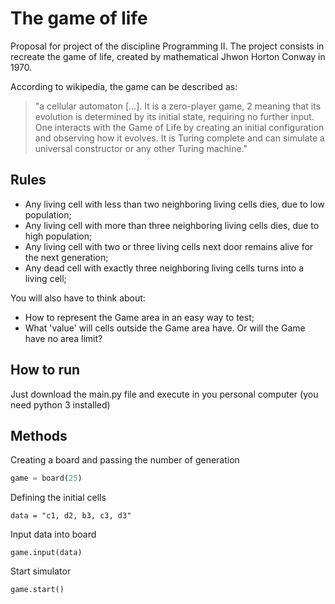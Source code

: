 # The game of life

Proposal for project of the discipline Programming II. The project consists in recreate the game of life, created by mathematical Jhwon Horton Conway in 1970. 

According to wikipedia, the game can be described as:

> "a cellular automaton [...]. It is a zero-player game, 2 meaning that its evolution is determined by its initial state, requiring no further input. One interacts with the Game of Life by creating an initial configuration and observing how it evolves. It is Turing complete and can simulate a universal constructor or any other Turing machine."



## Rules

* Any living cell with less than two neighboring living cells dies, due to low population;
* Any living cell with more than three neighboring living cells dies, due to high population;
* Any living cell with two or three living cells next door remains alive for the next generation;
* Any dead cell with exactly three neighboring living cells turns into a living cell;

You will also have to think about:

- How to represent the Game area in an easy way to test;
- What 'value' will cells outside the Game area have. Or will the Game have no area limit?



## How to run

Just download the main.py file and execute in you personal computer (you need python 3 installed)



## Methods

Creating a board and passing the number of generation

```python
game = board(25)
```

Defining the initial cells

```
data = "c1, d2, b3, c3, d3"
```

Input data into board

```
game.input(data)
```

Start simulator

```
game.start()
```





 

